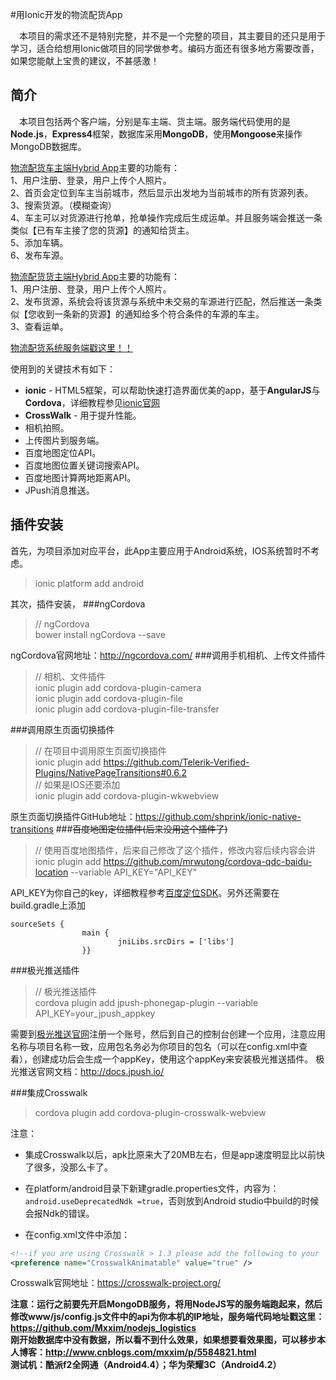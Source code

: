 #用Ionic开发的物流配货App

&emsp;本项目的需求还不是特别完整，并不是一个完整的项目，其主要目的还只是用于学习，适合给想用Ionic做项目的同学做参考。编码方面还有很多地方需要改善，如果您能献上宝贵的建议，不甚感激！

## 简介

&emsp;本项目包括两个客户端，分别是车主端、货主端。服务端代码使用的是**Node.js**，**Express4**框架，数据库采用**MongoDB**，使用**Mongoose**来操作MongoDB数据库。

[物流配货车主端Hybrid App][]主要的功能有：<br/>
1、用户注册、登录，用户上传个人照片。<br/>
2、首页会定位到车主当前城市，然后显示出发地为当前城市的所有货源列表。<br/>
3、搜索货源。（模糊查询）<br/>
4、车主可以对货源进行抢单，抢单操作完成后生成运单。并且服务端会推送一条类似【已有车主接了您的货源】的通知给货主。<br/>
5、添加车辆。<br/>
6、发布车源。<br/>

[物流配货货主端Hybrid App][]主要的功能有：<br/>
1、用户注册、登录，用户上传个人照片。<br/>
2、发布货源，系统会将该货源与系统中未交易的车源进行匹配，然后推送一条类似【您收到一条新的货源】的通知给多个符合条件的车源的车主。<br/>
3、查看运单。<br/>

[物流配货系统服务端戳这里！！][]

使用到的关键技术有如下：
- **ionic** - HTML5框架，可以帮助快速打造界面优美的app，基于**AngularJS**与**Cordova**，详细教程参见[ionic官网][]
- **CrossWalk** - 用于提升性能。
- 相机拍照。
- 上传图片到服务端。
- 百度地图定位API。
- 百度地图位置关键词搜索API。
- 百度地图计算两地距离API。
- JPush消息推送。

## 插件安装
首先，为项目添加对应平台，此App主要应用于Android系统，IOS系统暂时不考虑。
>ionic platform add android

其次，插件安装，
###ngCordova
>// ngCordova<br/>
>bower install ngCordova --save

ngCordova官网地址：<http://ngcordova.com/>
###调用手机相机、上传文件插件
>// 相机、文件插件<br/>
>ionic plugin add cordova-plugin-camera<br/>
>ionic plugin add cordova-plugin-file<br/>
>ionic plugin add cordova-plugin-file-transfer<br/>

###调用原生页面切换插件
>// 在项目中调用原生页面切换插件<br/>
>ionic plugin add https://github.com/Telerik-Verified-Plugins/NativePageTransitions#0.6.2<br/>
>// 如果是IOS还要添加<br/>
>ionic plugin add cordova-plugin-wkwebview

原生页面切换插件GitHub地址：<https://github.com/shprink/ionic-native-transitions>
###~~百度地图定位插件(后来没用这个插件了)~~
>// 使用百度地图插件，后来自己修改了这个插件，修改内容后续内容会讲<br/>
>ionic plugin add https://github.com/mrwutong/cordova-qdc-baidu-location --variable API_KEY="API_KEY"

API_KEY为你自己的key，详细教程参考[百度定位SDK][]。另外还需要在build.gradle上添加
```
sourceSets {
                main {
                        jniLibs.srcDirs = ['libs']
                }}
```

###极光推送插件
>// 极光推送插件<br/>
>cordova plugin add jpush-phonegap-plugin --variable API_KEY=your_jpush_appkey

需要到[极光推送官网](https://www.jpush.cn/)注册一个账号，然后到自己的控制台创建一个应用，注意应用名称与项目名称一致，应用包名务必为你项目的包名（可以在config.xml中查看），创建成功后会生成一个appKey，使用这个appKey来安装极光推送插件。
极光推送官网文档：<http://docs.jpush.io/>

###集成Crosswalk

>cordova plugin add cordova-plugin-crosswalk-webview

注意：
- 集成Crosswalk以后，apk比原来大了20MB左右，但是app速度明显比以前快了很多，没那么卡了。
- 在platform/android目录下新建gradle.properties文件，内容为：`android.useDeprecatedNdk =true`，否则放到Android studio中build的时候会报Ndk的错误。

- 在config.xml文件中添加：
``` xml
<!--if you are using Crosswalk > 1.3 please add the following to your  config.xml-->
<preference name="CrosswalkAnimatable" value="true" />
```
Crosswalk官网地址：<https://crosswalk-project.org/>

**注意：运行之前要先开启MongoDB服务，将用NodeJS写的服务端跑起来，然后修改www/js/config.js文件中的api为你本机的IP地址，服务端代码地址戳这里：<https://github.com/Mxxim/nodejs_logistics>**<br/>
**刚开始数据库中没有数据，所以看不到什么效果，如果想要看效果图，可以移步本人博客：<http://www.cnblogs.com/mxxim/p/5584821.html>**<br/>
**测试机：酷派f2全网通（Android4.4）；华为荣耀3C（Android4.2）**

[物流配货车主端Hybrid App]: https://github.com/Mxxim/ionic_logistics "GitHub地址"
[物流配货货主端Hybrid App]: https://github.com/Mxxim/ionic_logistics_cargo "GitHub地址"
[物流配货系统服务端戳这里！！]:https://github.com/Mxxim/nodejs_logistics "GitHub地址"
[ionic官网]: http://ionicframework.com/docs/ "ionic官网"
[百度定位SDK]: http://lbsyun.baidu.com/index.php?title=android-locsdk/guide/buildprojec  "百度定位SDK官网"


